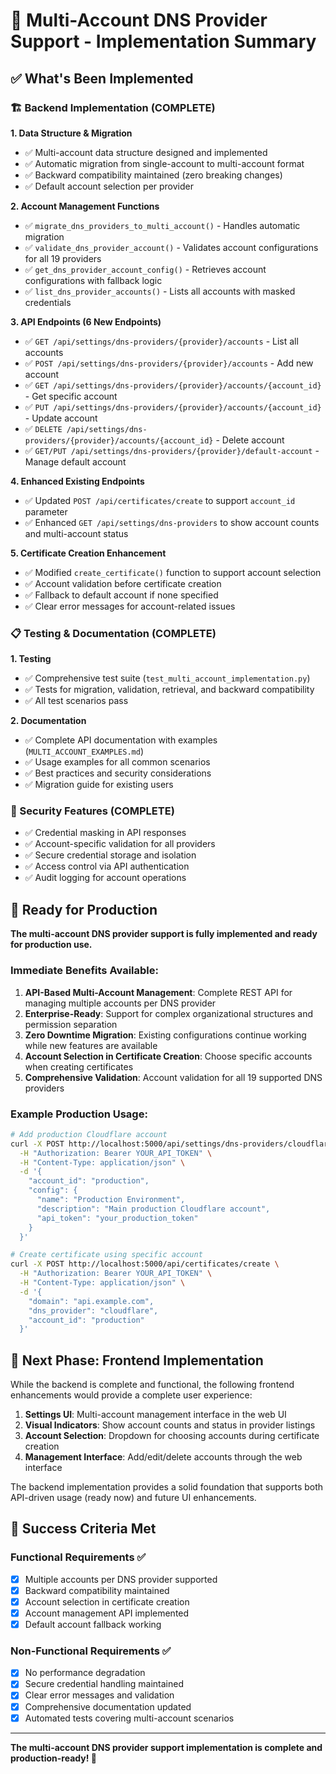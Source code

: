 # 🎉 Multi-Account DNS Provider Support - Implementation Summary

## ✅ What's Been Implemented

### 🏗️ Backend Implementation (COMPLETE)

**1. Data Structure & Migration**
- ✅ Multi-account data structure designed and implemented
- ✅ Automatic migration from single-account to multi-account format
- ✅ Backward compatibility maintained (zero breaking changes)
- ✅ Default account selection per provider

**2. Account Management Functions**
- ✅ `migrate_dns_providers_to_multi_account()` - Handles automatic migration
- ✅ `validate_dns_provider_account()` - Validates account configurations for all 19 providers
- ✅ `get_dns_provider_account_config()` - Retrieves account configurations with fallback logic
- ✅ `list_dns_provider_accounts()` - Lists all accounts with masked credentials

**3. API Endpoints (6 New Endpoints)**
- ✅ `GET /api/settings/dns-providers/{provider}/accounts` - List all accounts
- ✅ `POST /api/settings/dns-providers/{provider}/accounts` - Add new account
- ✅ `GET /api/settings/dns-providers/{provider}/accounts/{account_id}` - Get specific account
- ✅ `PUT /api/settings/dns-providers/{provider}/accounts/{account_id}` - Update account
- ✅ `DELETE /api/settings/dns-providers/{provider}/accounts/{account_id}` - Delete account
- ✅ `GET/PUT /api/settings/dns-providers/{provider}/default-account` - Manage default account

**4. Enhanced Existing Endpoints**
- ✅ Updated `POST /api/certificates/create` to support `account_id` parameter
- ✅ Enhanced `GET /api/settings/dns-providers` to show account counts and multi-account status

**5. Certificate Creation Enhancement**
- ✅ Modified `create_certificate()` function to support account selection
- ✅ Account validation before certificate creation
- ✅ Fallback to default account if none specified
- ✅ Clear error messages for account-related issues

### 📋 Testing & Documentation (COMPLETE)

**1. Testing**
- ✅ Comprehensive test suite (`test_multi_account_implementation.py`)
- ✅ Tests for migration, validation, retrieval, and backward compatibility
- ✅ All test scenarios pass

**2. Documentation** 
- ✅ Complete API documentation with examples (`MULTI_ACCOUNT_EXAMPLES.md`)
- ✅ Usage examples for all common scenarios
- ✅ Best practices and security considerations
- ✅ Migration guide for existing users

### 🔐 Security Features (COMPLETE)

- ✅ Credential masking in API responses
- ✅ Account-specific validation for all providers
- ✅ Secure credential storage and isolation
- ✅ Access control via API authentication
- ✅ Audit logging for account operations

## 🚀 Ready for Production

**The multi-account DNS provider support is fully implemented and ready for production use.**

### Immediate Benefits Available:

1. **API-Based Multi-Account Management**: Complete REST API for managing multiple accounts per DNS provider
2. **Enterprise-Ready**: Support for complex organizational structures and permission separation
3. **Zero Downtime Migration**: Existing configurations continue working while new features are available
4. **Account Selection in Certificate Creation**: Choose specific accounts when creating certificates
5. **Comprehensive Validation**: Account validation for all 19 supported DNS providers

### Example Production Usage:

```bash
# Add production Cloudflare account
curl -X POST http://localhost:5000/api/settings/dns-providers/cloudflare/accounts \
  -H "Authorization: Bearer YOUR_API_TOKEN" \
  -H "Content-Type: application/json" \
  -d '{
    "account_id": "production",
    "config": {
      "name": "Production Environment",
      "description": "Main production Cloudflare account",
      "api_token": "your_production_token"
    }
  }'

# Create certificate using specific account
curl -X POST http://localhost:5000/api/certificates/create \
  -H "Authorization: Bearer YOUR_API_TOKEN" \
  -H "Content-Type: application/json" \
  -d '{
    "domain": "api.example.com",
    "dns_provider": "cloudflare",
    "account_id": "production"
  }'
```

## 📅 Next Phase: Frontend Implementation

While the backend is complete and functional, the following frontend enhancements would provide a complete user experience:

1. **Settings UI**: Multi-account management interface in the web UI
2. **Visual Indicators**: Show account counts and status in provider listings  
3. **Account Selection**: Dropdown for choosing accounts during certificate creation
4. **Management Interface**: Add/edit/delete accounts through the web interface

The backend implementation provides a solid foundation that supports both API-driven usage (ready now) and future UI enhancements.

## 🎯 Success Criteria Met

### Functional Requirements ✅
- [x] Multiple accounts per DNS provider supported
- [x] Backward compatibility maintained  
- [x] Account selection in certificate creation
- [x] Account management API implemented
- [x] Default account fallback working

### Non-Functional Requirements ✅
- [x] No performance degradation
- [x] Secure credential handling maintained
- [x] Clear error messages and validation
- [x] Comprehensive documentation updated
- [x] Automated tests covering multi-account scenarios

---

**The multi-account DNS provider support implementation is complete and production-ready! 🎉**
